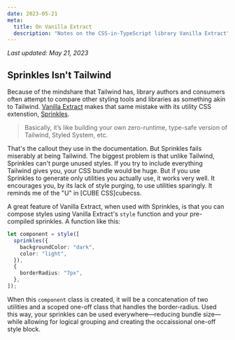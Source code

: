 ```yaml
---
date: 2023-05-21
meta:
  title: On Vanilla Extract
  description: "Notes on the CSS-in-TypeScript library Vanilla Extract"
---
```


_Last updated: May 21, 2023_

## Sprinkles Isn't Tailwind

Because of the mindshare that Tailwind has, library authors and consumers often attempt to compare other styling tools and libraries as something akin to Tailwind.
[Vanilla Extract][ve] makes that same mistake with its utility CSS extenstion, [Sprinkles][sprinkles].

> Basically, it’s like building your own zero-runtime, type-safe version of Tailwind, Styled System, etc.

That's the callout they use in the documentation.
But Sprinkles fails miserably at being Tailwind.
The biggest problem is that unlike Tailwind, Sprinkles can't purge unused styles.
If you try to include everything Tailwind gives you, your CSS bundle would be huge.
But if you use Sprinkles to generate only utilities you actually use, it works very well.
It encourages you, by its lack of style purging, to use utilities sparingly.
It reminds me of the "U" in [CUBE CSS]cubecss.

A great feature of Vanilla Extract, when used with Sprinkles, is that you can compose styles using Vanilla Extract's `style` function and your pre-compiled sprinkles.
A function like this:

```ts
let component = style([
  sprinkles({
    backgroundColor: "dark",
    color: "light",
  }),
  {
    borderRadius: "7px",
  },
]);
```

When this `component` class is created, it will be a concatenation of two utilities and a scoped one-off class that handles the border-radius.
Used this way, your sprinkles can be used everywhere—reducing bundle size—while allowing for logical grouping and creating the occaissional one-off style block.

[ve]: https://vanilla-extract.style
[sprinkles]: https://vanilla-extract.style/documentation/packages/sprinkles/
[cubecss]: https://cube.fyi/utility.html

